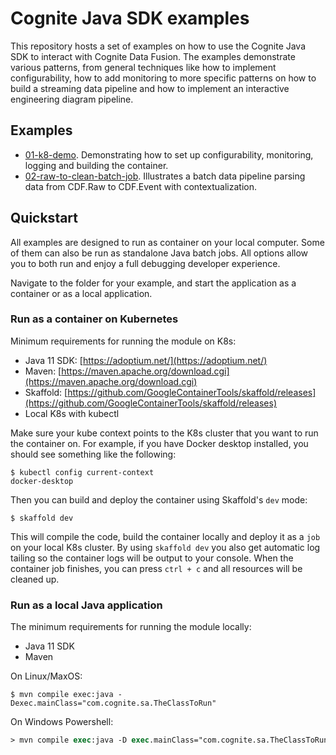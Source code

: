 # Cognite Java SDK examples

This repository hosts a set of examples on how to use the Cognite Java SDK to interact with Cognite Data Fusion. The examples demonstrate various patterns, from general techniques like how to implement configurability, how to add monitoring to more specific patterns on how to build a streaming data pipeline and how to implement an interactive engineering diagram pipeline.

## Examples
- [01-k8-demo](./01-k8-demo/). Demonstrating how to set up configurability, monitoring, logging and building the container.
- [02-raw-to-clean-batch-job](./02-raw-to-clean-batch-job/). Illustrates a batch data pipeline parsing data from CDF.Raw to CDF.Event with contextualization.

## Quickstart

All examples are designed to run as container on your local computer. Some of them can also be run as standalone Java batch jobs. All options allow you to both run and enjoy a full debugging developer experience.

Navigate to the folder for your example, and start the application as a container or as a local application.

### Run as a container on Kubernetes

Minimum requirements for running the module on K8s:
- Java 11 SDK: [https://adoptium.net/](https://adoptium.net/)
- Maven: [https://maven.apache.org/download.cgi](https://maven.apache.org/download.cgi)
- Skaffold: [https://github.com/GoogleContainerTools/skaffold/releases](https://github.com/GoogleContainerTools/skaffold/releases)
- Local K8s with kubectl

Make sure your kube context points to the K8s cluster that you want to run the container on. For example, if you 
have Docker desktop installed, you should see something like the following:
```console
$ kubectl config current-context
docker-desktop
```

Then you can build and deploy the container using Skaffold's `dev` mode:
```console
$ skaffold dev
```
This will compile the code, build the container locally and deploy it as a `job` on your local K8s cluster. By using 
`skaffold dev` you also get automatic log tailing so the container logs will be output to your console. When the 
container job finishes, you can press `ctrl + c` and all resources will be cleaned up.

### Run as a local Java application

The minimum requirements for running the module locally:
- Java 11 SDK
- Maven

On Linux/MaxOS:
```console
$ mvn compile exec:java -Dexec.mainClass="com.cognite.sa.TheClassToRun"
```

On Windows Powershell:
```ps
> mvn compile exec:java -D exec.mainClass="com.cognite.sa.TheClassToRun"
```
